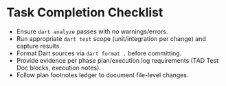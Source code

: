 # Task Completion Checklist
- Ensure `dart analyze` passes with no warnings/errors.
- Run appropriate `dart test` scope (unit/integration per change) and capture results.
- Format Dart sources via `dart format .` before committing.
- Provide evidence per phase plan/execution log requirements (TAD Test Doc blocks, execution notes).
- Follow plan footnotes ledger to document file-level changes.